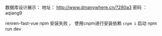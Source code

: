 数据库设计展示：      地址： http://www.dmanywhere.cn/?280a3   密码 ： aqiang9

renren-fast-vue
npm 安装失败 ， 使用cnpm进行安装依赖 `cnpm i` 
启动 npm run dev 

